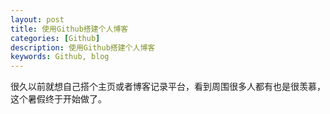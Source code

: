 ```yaml
---
layout: post
title: 使用Github搭建个人博客
categories: [Github]
description: 使用Github搭建个人博客
keywords: Github, blog
---
```


很久以前就想自己搭个主页或者博客记录平台，看到周围很多人都有也是很羡慕，这个暑假终于开始做了。
